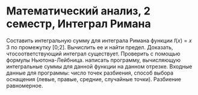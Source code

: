 # Математический анализ, 2 семестр, Интеграл Римана
Составить интегральную сумму для интеграла Римана функции 𝑓(𝑥) = 𝑥 3 по промежутку [0;2]. Вычислить ее и найти предел. Доказать, чтосоответствующий интеграл существует. Проверить с помощью формулы
Ньютона-Лейбница. написать программу, вычисляющую интегральные
суммы для данной функции на данном отрезке. Входные данные для
программы: число точек разбиения, способ выбора оснащения (левые, правые,
средние, случайные точки). Разбиение равномерное.